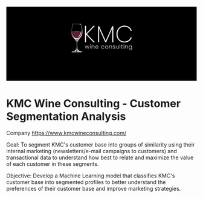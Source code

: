 ![](https://github.com/martell-n-tardy/Customer-Segmentation-Case-Study/blob/main/Screen%20Shot%202022-01-10%20at%2011.45.51%20PM.png)
# KMC Wine Consulting - Customer Segmentation Analysis

Company https://www.kmcwineconsulting.com/

Goal: To segment KMC's customer base into groups of similarity using their internal marketing (newsletters/e-mail campaigns to customers) and transactional data to understand how best to relate and maximize the value of each customer in these segments.

Objective: Develop a Machine Learning model that classifies KMC's customer base into segmented profiles to better understand the preferences of their customer base and improve marketing strategies.
